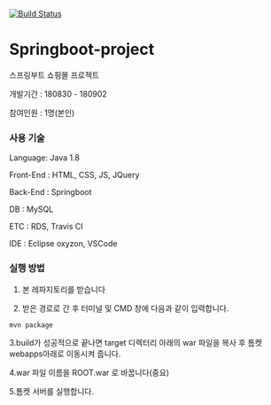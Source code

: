 [![Build Status](https://travis-ci.com/sehajyang/Springboot-project.svg?branch=master)](https://travis-ci.com/sehajyang/Springboot-project)
# Springboot-project
스프링부트 쇼핑몰 프로젝트

개발기간 : 180830 - 180902

참여인원 : 1명(본인)

### 사용 기술

Language: Java 1.8

Front-End : HTML, CSS, JS, JQuery

Back-End : Springboot

DB : MySQL

ETC : RDS, Travis CI

IDE : Eclipse oxyzon, VSCode

### 실행 방법

1. 본 레파지토리를 받습니다

2. 받은 경로로 간 후 터미널 및 CMD 창에 다음과 같이 입력합니다.

```
mvn package
```
3.build가 성공적으로 끝나면 target 디렉터리 아래의 war 파일을 복사 후 톰켓 webapps아래로 이동시켜 줍니다.

4.war 파일 이름을 ROOT.war 로 바꿉니다(중요)

5.톰켓 서버를 실행합니다.
